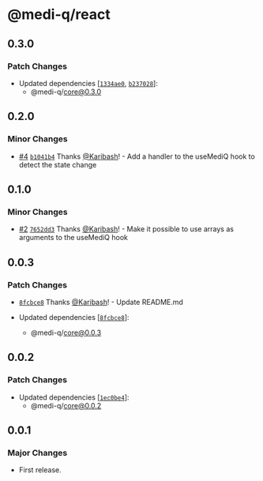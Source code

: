 # @medi-q/react

## 0.3.0

### Patch Changes

- Updated dependencies [[`1334ae0`](https://github.com/Karibash/medi-q/commit/1334ae08f4a68b06ce5a7f33ec0cc12a4426e504), [`b237028`](https://github.com/Karibash/medi-q/commit/b23702862c87a2762c95d41edf709ea607d7dc05)]:
  - @medi-q/core@0.3.0

## 0.2.0

### Minor Changes

- [#4](https://github.com/Karibash/medi-q/pull/4) [`b1041b4`](https://github.com/Karibash/medi-q/commit/b1041b49b2f5ff8ce0fbc6a34b3d86e38f1409ca) Thanks [@Karibash](https://github.com/Karibash)! - Add a handler to the useMediQ hook to detect the state change

## 0.1.0

### Minor Changes

- [#2](https://github.com/Karibash/medi-q/pull/2) [`7652dd3`](https://github.com/Karibash/medi-q/commit/7652dd3cfff18c653d8efa4ada7809633bd68e00) Thanks [@Karibash](https://github.com/Karibash)! - Make it possible to use arrays as arguments to the useMediQ hook

## 0.0.3

### Patch Changes

- [`8fcbce8`](https://github.com/Karibash/medi-q/commit/8fcbce84f79bdaa051c78fee6db657b92e4decc9) Thanks [@Karibash](https://github.com/Karibash)! - Update README.md

- Updated dependencies [[`8fcbce8`](https://github.com/Karibash/medi-q/commit/8fcbce84f79bdaa051c78fee6db657b92e4decc9)]:
  - @medi-q/core@0.0.3

## 0.0.2

### Patch Changes

- Updated dependencies [[`1ec0be4`](https://github.com/Karibash/medi-q/commit/1ec0be4c7c6aef361142c89582fd5554b2f5a511)]:
  - @medi-q/core@0.0.2

## 0.0.1

### Major Changes

- First release.
